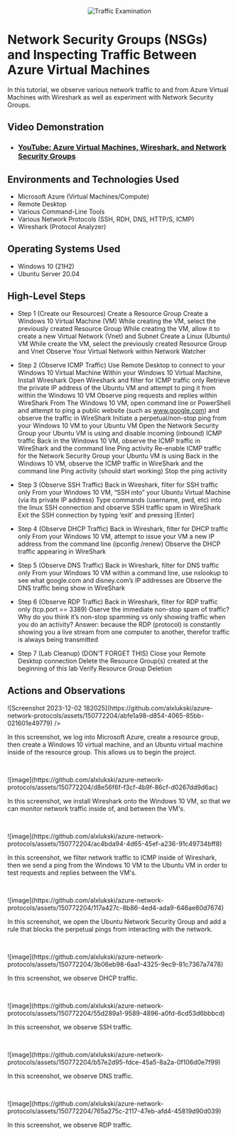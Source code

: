 <p align="center">
<img src="https://i.imgur.com/Ua7udoS.png" alt="Traffic Examination"/>
</p>

<h1>Network Security Groups (NSGs) and Inspecting Traffic Between Azure Virtual Machines</h1>
In this tutorial, we observe various network traffic to and from Azure Virtual Machines with Wireshark as well as experiment with Network Security Groups. <br />


<h2>Video Demonstration</h2>

- ### [YouTube: Azure Virtual Machines, Wireshark, and Network Security Groups](https://www.youtube.com)

<h2>Environments and Technologies Used</h2>

- Microsoft Azure (Virtual Machines/Compute)
- Remote Desktop
- Various Command-Line Tools
- Various Network Protocols (SSH, RDH, DNS, HTTP/S, ICMP)
- Wireshark (Protocol Analyzer)

<h2>Operating Systems Used </h2>

- Windows 10 (21H2)
- Ubuntu Server 20.04

<h2>High-Level Steps</h2>

- Step 1 (Create our Resources)
Create a Resource Group
Create a Windows 10 Virtual Machine (VM)
While creating the VM, select the previously created Resource Group
While creating the VM, allow it to create a new Virtual Network (Vnet) and Subnet
Create a Linux (Ubuntu) VM
While create the VM, select the previously created Resource Group and Vnet
Observe Your Virtual Network within Network Watcher

- Step 2 (Observe ICMP Traffic)
Use Remote Desktop to connect to your Windows 10 Virtual Machine
Within your Windows 10 Virtual Machine, Install Wireshark
Open Wireshark and filter for ICMP traffic only
Retrieve the private IP address of the Ubuntu VM and attempt to ping it from within the Windows 10 VM
Observe ping requests and replies within WireShark
From The Windows 10 VM, open command line or PowerShell and attempt to ping a public website (such as www.google.com) and observe the traffic in WireShark
Initiate a perpetual/non-stop ping from your Windows 10 VM to your Ubuntu VM
Open the Network Security Group your Ubuntu VM is using and disable incoming (inbound) ICMP traffic
Back in the Windows 10 VM, observe the ICMP traffic in WireShark and the command line Ping activity
Re-enable ICMP traffic for the Network Security Group your Ubuntu VM is using
Back in the Windows 10 VM, observe the ICMP traffic in WireShark and the command line Ping activity (should start working)
Stop the ping activity

- Step 3 (Observe SSH Traffic)
Back in Wireshark, filter for SSH traffic only
From your Windows 10 VM, “SSH into” your Ubuntu Virtual Machine (via its private IP address)
Type commands (username, pwd, etc) into the linux SSH connection and observe SSH traffic spam in WireShark
Exit the SSH connection by typing ‘exit’ and pressing [Enter]

- Step 4 (Observe DHCP Traffic)
Back in Wireshark, filter for DHCP traffic only
From your Windows 10 VM, attempt to issue your VM a new IP address from the command line (ipconfig /renew)
Observe the DHCP traffic appearing in WireShark

- Step 5 (Observe DNS Traffic)
Back in Wireshark, filter for DNS traffic only
From your Windows 10 VM within a command line, use nslookup to see what google.com and disney.com’s IP addresses are
Observe the DNS traffic being show in WireShark

- Step 6 (Observe RDP Traffic)
Back in Wireshark, filter for RDP traffic only (tcp.port == 3389)
Oserve the immediate non-stop spam of traffic? Why do you think it’s non-stop spamming vs only showing traffic when you do an activity?
Answer: because the RDP (protocol) is constantly showing you a live stream from one computer to another, therefor traffic is always being transmitted

- Step 7 (Lab Cleanup)
(DON’T FORGET THIS)
Close your Remote Desktop connection
Delete the Resource Group(s) created at the beginning of this lab
Verify Resource Group Deletion


<h2>Actions and Observations</h2>

<p>
![Screenshot 2023-12-02 182025](https://github.com/alxlukski/azure-network-protocols/assets/150772204/abfe1a98-d854-4065-85bb-021601e49779)
/>
</p>
<p>
In this screenshot, we log into Microsoft Azure, create a resource group, then create a Windows 10 virtual machine, and an Ubuntu virtual machine inside of the resource group. This allows us to begin the project.
</p>
<br />

<p>
![image](https://github.com/alxlukski/azure-network-protocols/assets/150772204/d8e56f6f-f3cf-4b9f-86cf-d0267dd9d6ac)
</p>
<p>
In this screenshot, we install Wireshark onto the Windows 10 VM, so that we can monitor network traffic inside of, and between the VM's.
</p>
<br />

<p>
![image](https://github.com/alxlukski/azure-network-protocols/assets/150772204/ac4bda94-4d65-45ef-a236-91c49734bff8)
</p>
<p>
In this screenshot, we filter network traffic to ICMP inside of Wireshark, then we send a ping from the Windows 10 VM to the Ubuntu VM in order to test requests and replies between the VM's.
</p>
<br />

<p>
![image](https://github.com/alxlukski/azure-network-protocols/assets/150772204/117a427c-8b86-4ed4-ada9-646ae80d7674)
</p>
<p>
In this screenshot, we open the Ubuntu Network Security Group and add a rule that blocks the perpetual pings from interacting with the network.
</p>
<br />

<p>
![image](https://github.com/alxlukski/azure-network-protocols/assets/150772204/3b06eb98-6aa1-4325-9ec9-81c7367a7478)
</p>
<p>
In this screenshot, we observe DHCP traffic.
</p>
<br />

<p>
![image](https://github.com/alxlukski/azure-network-protocols/assets/150772204/55d289a1-9589-4896-a0fd-6cd53d6bbbcd)
</p>
<p>
In this screenshot, we observe SSH traffic.
</p>
<br />

<p>
![image](https://github.com/alxlukski/azure-network-protocols/assets/150772204/b57e2d95-fdce-45a5-8a2a-0f106d0e7f99)
</p>
<p>
In this screenshot, we observe DNS traffic.
</p>
<br />

<p>
![image](https://github.com/alxlukski/azure-network-protocols/assets/150772204/765a275c-2117-47eb-afd4-45819d90d039)
</p>
<p>
In this screenshot, we observe RDP traffic.
</p>
<br />
